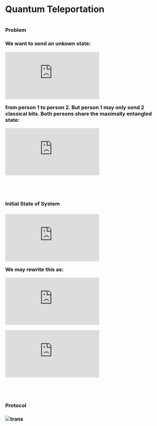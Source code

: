<h1>Quantum Teleportation<h1>

<h3>Problem<h3>
We want to send an unkown state:

![equation](https://latex.codecogs.com/gif.latex?%7C%5Cphi%20%3E_%7Bs%7D%3D%20%5Calpha%20%7C0%3E_%7Bs%7D&plus;%5Cbeta%20%7C1%3E_%7Bs%7D)

from person 1 to person 2. But person 1 may only send 2 classical bits. Both persons share the maximally entangled state:

![equation](https://latex.codecogs.com/gif.latex?%7C%5Cpsi%20%5E%7B00%7D%3E_%7BAB%7D%20%3D%5Cfrac%7B1%7D%7B%5Csqrt%7B2%7D%7D%20%5B%5Calpha%20%7C00%3E_%7BAB%7D%20&plus;%20%5Cbeta%20%7C11%3E_%7BAB%7D%5D)

<br>
<br>

<h3>Initial State of System<h3>
  
![equation](https://latex.codecogs.com/gif.latex?%5Cbegin%7Balign*%7D%20%26%7B%7D%7C%5Cphi%3E_%7Bs%7D%20%5Cotimes%20%5C%20%7C%5Cpsi%20%5E%7B00%7D%3E_%7BAB%7D%20%5C%5C%20%26%7B%7D%3D%5Cfrac%7B1%7D%7B%5Csqrt%7B2%7D%7D%20%5B%5Calpha%20%7C000%3E_%7BSAB%7D%20&plus;%20%5Calpha%20%7C011%3E_%7BSAB%7D&plus;%20%5Cbeta%20%7C100%3E_%7BSAB%7D%20&plus;%20%5Cbeta%20%7C111%3E_%7BSAB%7D%5D%20%5Cend%7Balign*%7D)

We may rewrite this as:

![equation](https://latex.codecogs.com/gif.latex?%5Cbegin%7Balign*%7D%20%26%7B%7D%3D%5Cfrac%7B1%7D%7B2%5Csqrt%7B2%7D%7D%5B%28%7C00%3E_%7BSA%7D&plus;%7C11%3E_%7BSA%7D%29%20%5Cotimes%20%28%5Calpha%7C0%3E_%7BB%7D&plus;%5Cbeta%7C1%3E_%7BB%7D%29&plus;%28%7C01%3E_%7BSA%7D&plus;%7C10%3E_%7BSA%7D%29%20%5Cotimes%20%28%5Calpha%7C1%3E_%7BB%7D%20&plus;%20%5Cbeta%7C0%3E_%7BB%7D%29%20%5C%5C%20%26%7B%7D&plus;%28%7C00%3E_%7BSA%7D-%7C11%3E_%7BSA%7D%29%20%5Cotimes%20%28%5Calpha%7C0%3E_%7BB%7D-%5Cbeta%7C1%3E_%7BB%7D%29&plus;%28%7C01%3E_%7BSA%7D-%7C10%3E_%7BSA%7D%29%20%5Cotimes%20%28%5Calpha%7C1%3E_%7BB%7D-%5Cbeta%7C0%3E_%7BB%7D%29%5D%20%5Cend%7Balign*%7D)

![equation](https://latex.codecogs.com/gif.latex?%5Cbegin%7Balign*%7D%20%26%7B%7D%3D%5Cfrac%7B1%7D%7B2%7D%5B%7C%5Cpsi%5E%7B00%7D%3E_%7BSA%7D%20%5Cotimes%20%5C%20%7C%5Cphi%3E_%7BB%7D%20&plus;%20%7C%5Cpsi%5E%7B01%7D%3E_%7BSA%7D%20%5Cotimes%20%5C%20%5Csigma_%7Bx%7D%7C%5Cphi%3E_%7BB%7D%20%5C%5C%20%26%7B%7D&plus;%20%7C%5Cpsi%5E%7B10%7D%3E_%7BSA%7D%20%5Cotimes%20%5C%20%5Csigma_%7Bz%7D%7C%5Cphi%3E_%7BB%7D%20&plus;%20%7C%5Cpsi%5E%7B11%7D%3E_%7BSA%7D%20%5Cotimes%20%5C%20%5Csigma_%7Bx%7D%5Csigma_%7Bz%7D%7C%5Cphi%3E_%7BB%7D%5D%20%5Cend%7Balign*%7D)

<br>
<br>

<h3>Protocol<h3>

![trans](https://user-images.githubusercontent.com/68278907/91061231-36c43800-e62c-11ea-8e71-058899a0a5a1.png)
